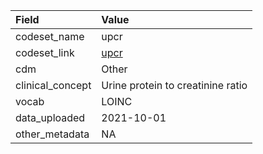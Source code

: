 |Field            |Value                             |
|:----------------|:---------------------------------|
|codeset_name     |upcr                              |
|codeset_link     |[upcr](https://github.com/PEDSnet/Variable-Dictionary/blob/main/measurement/upcr.csv)|
|cdm              |Other                             |
|clinical_concept |Urine protein to creatinine ratio |
|vocab            |LOINC                             |
|data_uploaded    |2021-10-01                        |
|other_metadata   |NA                                |
